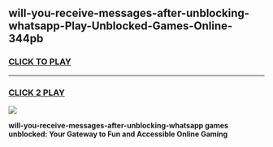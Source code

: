 
## will-you-receive-messages-after-unblocking-whatsapp-Play-Unblocked-Games-Online-344pb
<h3>
<a href="https://premium76.site?title=will-you-receive-messages-after-unblocking-whatsapp&ref=25A">CLICK TO PLAY</a></h3>
<hr>

<h3>
<a href="https://premium76.site?title=will-you-receive-messages-after-unblocking-whatsapp&ref=25A">CLICK 2 PLAY</a>
  
</h3>

<a href="https://premium76.site?title=will-you-receive-messages-after-unblocking-whatsapp&ref=25A"><img src="https://clearcache.store/games.png"></a>


**will-you-receive-messages-after-unblocking-whatsapp games unblocked: Your Gateway to Fun and Accessible Online Gaming**
